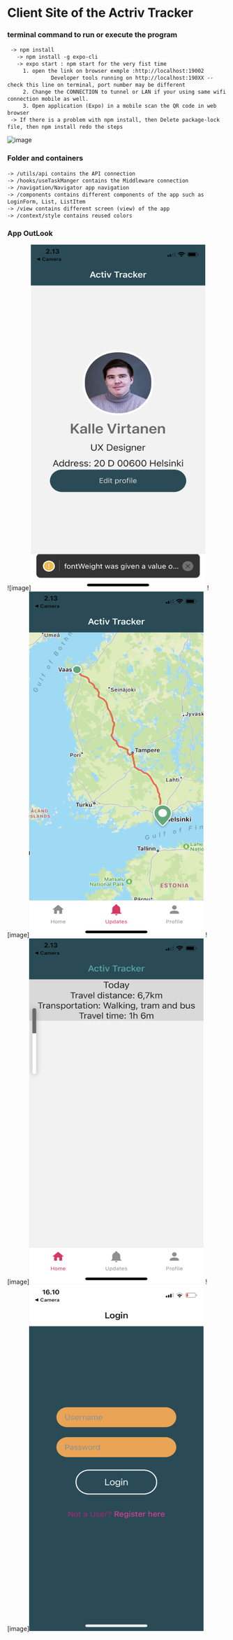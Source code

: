 ﻿# Client Site of the Actriv Tracker
 ### terminal command to run or execute the program
     -> npm install
       -> npm install -g expo-cli
       -> expo start : npm start for the very fist time 
         1. open the link on browser exmple :http://localhost:19002 
                  Developer tools running on http://localhost:190XX -- check this line on terminal, port number may be different
         2. Change the CONNECTION to tunnel or LAN if your using same wifi connection mobile as well. 
         3. Open application (Expo) in a mobile scan the QR code in web browser
     -> If there is a problem with npm install, then Delete package-lock file, then npm install redo the steps
  ![image](https://user-images.githubusercontent.com/56063292/162615788-e03bc8d1-76bd-423b-bd35-5932a8d7da61.png)
### Folder and containers
    -> /utils/api contains the API connection
    -> /hooks/useTaskManger contains the Middleware connection
    -> /navigation/Navigator app navigation
    -> /components contains different components of the app such as LoginForm, List, ListItem
    -> /view contains different screen (view) of the app
    -> /context/style contains reused colors
### App OutLook
![image]<img src="https://github.com/Linga321/hackathon/blob/main/client/assets/Image%20from%20iOS%20(1).png" width="400" height="790">
![image]<img src="https://github.com/Linga321/hackathon/blob/main/client/assets/Image%20from%20iOS.png" width="400" height="790">
![image]<img src="https://github.com/Linga321/hackathon/blob/main/client/assets/Image%20from%20iOS%20(2).png" width="400" height="790">
![image]<img src="https://github.com/Linga321/hackathon/blob/main/client/assets/Image%20from%20iOS%20(3).png" width="400" height="790">


